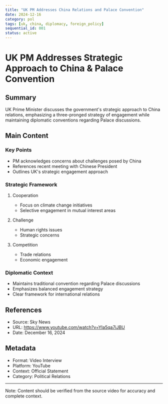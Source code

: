```yaml
---
title: "UK PM Addresses China Relations and Palace Convention"
date: 2024-12-16
category: pol
tags: [uk, china, diplomacy, foreign_policy]
sequential_id: 001
status: active
---
```


# UK PM Addresses Strategic Approach to China & Palace Convention

## Summary
UK Prime Minister discusses the government's strategic approach to China relations, emphasizing a three-pronged strategy of engagement while maintaining diplomatic conventions regarding Palace discussions.

## Main Content

### Key Points
- PM acknowledges concerns about challenges posed by China
- References recent meeting with Chinese President
- Outlines UK's strategic engagement approach

### Strategic Framework
1. Cooperation
   - Focus on climate change initiatives
   - Selective engagement in mutual interest areas

2. Challenge
   - Human rights issues
   - Strategic concerns

3. Competition
   - Trade relations
   - Economic engagement

### Diplomatic Context
- Maintains traditional convention regarding Palace discussions
- Emphasizes balanced engagement strategy
- Clear framework for international relations

## References
- Source: Sky News
- URL: https://www.youtube.com/watch?v=YIa5qa7iJBU
- Date: December 16, 2024

## Metadata
- Format: Video Interview
- Platform: YouTube
- Context: Official Statement
- Category: Political Relations

---
Note: Content should be verified from the source video for accuracy and complete context.